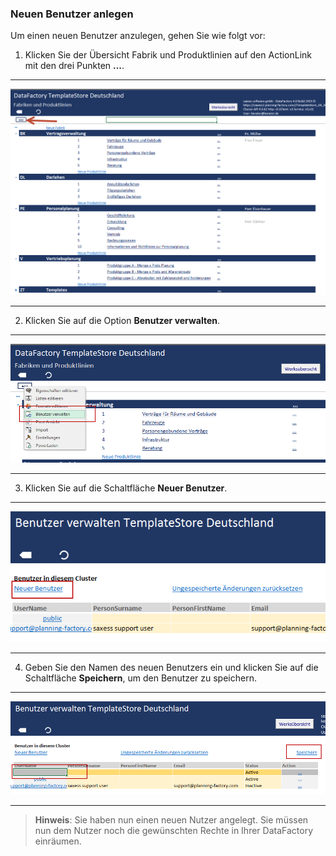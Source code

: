 ### Neuen Benutzer anlegen

Um einen neuen Benutzer anzulegen, gehen Sie wie folgt vor:

1) Klicken Sie der Übersicht Fabrik und Produktlinien auf den ActionLink mit den drei Punkten **...**.  

---
![](/assets/Werk34.png)

---

2) Klicken Sie auf die Option **Benutzer verwalten**.  

---
![](/assets/Benutzer1.png)

---

3) Klicken Sie auf die Schaltfläche **Neuer Benutzer**.  

---
![](/assets/Benutzer2.png)

---
  

4) Geben Sie den Namen des neuen Benutzers ein und klicken Sie auf die Schaltfläche **Speichern**, um den Benutzer zu speichern. 

---
![](/assets/Benutzer3.png) 

---


> **Hinweis**: Sie haben nun einen neuen Nutzer angelegt. Sie müssen nun dem Nutzer noch die gewünschten Rechte in Ihrer DataFactory einräumen.